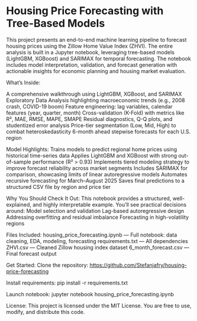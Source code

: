 # Housing Price Forecasting with Tree-Based Models

This project presents an end-to-end machine learning pipeline to forecast housing prices using the Zillow Home Value Index (ZHVI). The entire analysis is built in a Jupyter notebook, leveraging tree-based models (LightGBM, XGBoost) and SARIMAX for temporal forecasting. The notebook includes model interpretation, validation, and forecast generation with actionable insights for economic planning and housing market evaluation.

What’s Inside:

A comprehensive walkthrough using LightGBM, XGBoost, and SARIMAX
Exploratory Data Analysis highlighting macroeconomic trends (e.g., 2008 crash, COVID-19 boom)
Feature engineering: lag variables, calendar features (year, quarter, month)
Cross-validation (K-Fold) with metrics like R², MAE, RMSE, MAPE, SMAPE
Residual diagnostics, Q-Q plots, and studentized error analysis
Price-tier segmentation (Low, Mid, High) to combat heteroskedasticity
6-month ahead stepwise forecasts for each U.S. region

Model Highlights:
Trains models to predict regional home prices using historical time-series data
Applies LightGBM and XGBoost with strong out-of-sample performance (R² > 0.93)
Implements tiered modeling strategy to improve forecast reliability across market segments
Includes SARIMAX for comparison, showcasing limits of linear autoregressive models
Automates recursive forecasting for March–August 2025
Saves final predictions to a structured CSV file by region and price tier

Why You Should Check It Out:
This notebook provides a structured, well-explained, and highly interpretable example. You’ll see practical decisions around:
Model selection and validation
Lag-based autoregressive design
Addressing overfitting and residual imbalance
Forecasting in high-volatility regions

Files Included:
housing_price_forecasting.ipynb — Full notebook: data cleaning, EDA, modeling, forecasting
requirements.txt — All dependencies
ZHVI.csv — Cleaned Zillow housing index dataset
6_month_forecast.csv — Final forecast output

Get Started:
Clone the repository:
https://github.com/Stefanjafry/housing-price-forecasting

Install requirements:
pip install -r requirements.txt

Launch notebook:
jupyter notebook housing_price_forecasting.ipynb

License:
This project is licensed under the MIT License. You are free to use, modify, and distribute this code.
